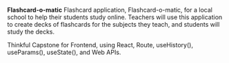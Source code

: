 
**Flashcard-o-matic**
Flashcard application, Flashcard-o-matic, for a local school to help their students study online. Teachers will use this application to create decks of flashcards for the subjects they teach, and students will study the decks. 

Thinkful Capstone for Frontend, using React, Route, useHistory(), useParams(), useState(), and Web APIs.

